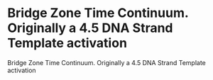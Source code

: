 # Bridge Zone Time Continuum.  Originally a 4.5 DNA Strand Template activation

Bridge Zone Time Continuum.  Originally a 4.5 DNA Strand Template activation